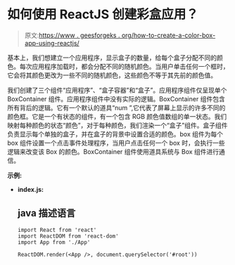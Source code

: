 # 如何使用 ReactJS 创建彩盒应用？

> 原文:[https://www . geesforgeks . org/how-to-create-a-color-box-app-using-reactjs/](https://www.geeksforgeeks.org/how-to-create-a-color-box-app-using-reactjs/)

基本上，我们想建立一个应用程序，显示盒子的数量，给每个盒子分配不同的颜色。每次应用程序加载时，都会分配不同的随机颜色。当用户单击任何一个框时，它会将其颜色更改为一些不同的随机颜色，这些颜色不等于其先前的颜色值。

我们创建了三个组件“应用程序”、“盒子容器”和“盒子”。应用程序组件仅呈现单个 BoxContainer 组件。应用程序组件中没有实际的逻辑。BoxContainer 组件包含所有背后的逻辑。它有一个默认的道具“num ”,它代表了屏幕上显示的许多不同的颜色框。它是一个有状态的组件，有一个包含 RGB 颜色值数组的单一状态。我们映射每种颜色的状态“颜色”，对于每种颜色，我们渲染一个“盒子”组件。盒子组件负责显示每个单独的盒子，并在盒子的背景中设置合适的颜色。box 组件为每个 box 组件设置一个点击事件处理程序，当用户点击任何一个 box 时，会执行一些逻辑来改变该 Box 的颜色。BoxContainer 组件使用道具系统与 Box 组件进行通信。

**示例:**

*   **index.js:**

    ## java 描述语言

    ```
    import React from 'react'
    import ReactDOM from 'react-dom'
    import App from './App'

    ReactDOM.render(<App />, document.querySelector('#root'))
    ```